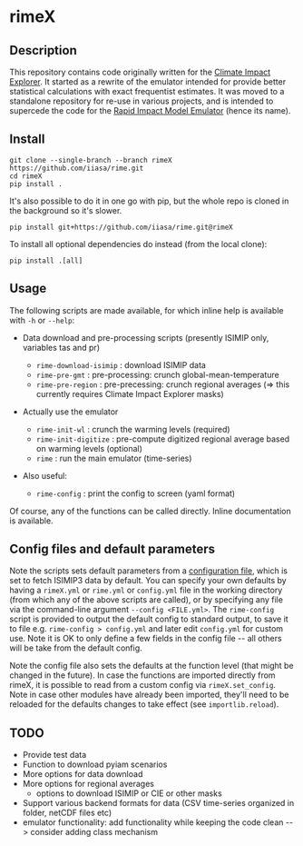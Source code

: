 # rimeX

## Description

This repository contains code originally written for the [Climate Impact Explorer](https://climate-impact-explorer.climateanalytics.org).
It started as a rewrite of the emulator intended for provide better statistical calculations with exact frequentist estimates.
It was moved to a standalone repository for re-use in various projects, and is intended to supercede the code for the [Rapid Impact Model Emulator](https://github.com/iiasa/rime) (hence its name).


## Install

	git clone --single-branch --branch rimeX https://github.com/iiasa/rime.git
	cd rimeX
	pip install .

It's also possible to do it in one go with pip, but the whole repo is cloned in the background so it's slower.

 	pip install git+https://github.com/iiasa/rime.git@rimeX

To install all optional dependencies do instead (from the local clone):

	pip install .[all]


## Usage

The following scripts are made available, for which inline help is available with `-h` or `--help`:

- Data download and pre-processing scripts (presently ISIMIP only, variables tas and pr)

	- `rime-download-isimip` : download ISIMIP data
  	- `rime-pre-gmt` : pre-processing: crunch global-mean-temperature
	- `rime-pre-region` : pre-precessing: crunch regional averages (=> this currently requires Climate Impact Explorer masks)

- Actually use the emulator
	
	- `rime-init-wl` : crunch the warming levels (required)
	- `rime-init-digitize` : pre-compute digitized regional average based on warming levels (optional)
	- `rime` : run the main emulator (time-series)

- Also useful:

	- `rime-config` : print the config to screen (yaml format)

Of course, any of the functions can be called directly. Inline documentation is available. 


## Config files and default parameters

Note the scripts sets default parameters from a [configuration file](rimeX/config_isimip3.yml), which is set to fetch ISIMIP3 data by default. 
You can specify your own defaults by having a `rimeX.yml` or `rime.yml` or `config.yml` file in the working directory (from which any of the above scripts are called), or by specifying any file via the command-line argument `--config <FILE.yml>`. The `rime-config` script is provided to output the default config to standard output, to save it to file e.g. `rime-config > config.yml` and later edit `config.yml` for custom use. Note it is OK to only define a few fields in the config file -- all others will be take from the default config.


Note the config file also sets the defaults at the function level (that might be changed in the future).
In case the functions are imported directly from rimeX, it is possible to read from a custom config via `rimeX.set_config`. 
Note in case other modules have already been imported, they'll need to be reloaded for the defaults changes to take effect (see `importlib.reload`).


## TODO

- Provide test data
- Function to download pyiam scenarios 
- More options for data download
- More options for regional averages
	- options to download ISIMIP or CIE or other masks
- Support various backend formats for data (CSV time-series organized in folder, netCDF files etc)
- emulator functionality: add functionality while keeping the code clean --> consider adding class mechanism
